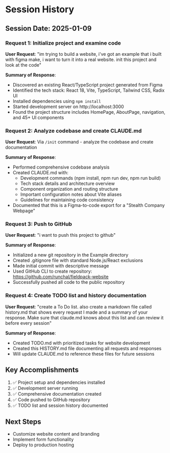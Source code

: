 # Session History

## Session Date: 2025-01-09

### Request 1: Initialize project and examine code
**User Request**: "im trying to build a website, i've got an example that i built with figma make, i want to turn it into a real website. init this project and look at the code"

**Summary of Response**:
- Discovered an existing React/TypeScript project generated from Figma
- Identified the tech stack: React 18, Vite, TypeScript, Tailwind CSS, Radix UI
- Installed dependencies using `npm install`
- Started development server on http://localhost:3000
- Found the project structure includes HomePage, AboutPage, navigation, and 45+ UI components

### Request 2: Analyze codebase and create CLAUDE.md
**User Request**: Via `/init` command - analyze the codebase and create documentation

**Summary of Response**:
- Performed comprehensive codebase analysis
- Created CLAUDE.md with:
  - Development commands (npm install, npm run dev, npm run build)
  - Tech stack details and architecture overview
  - Component organization and routing structure
  - Important configuration notes about Vite aliases
  - Guidelines for maintaining code consistency
- Documented that this is a Figma-to-code export for a "Stealth Company Webpage"

### Request 3: Push to GitHub
**User Request**: "i want to push this project to github"

**Summary of Response**:
- Initialized a new git repository in the Example directory
- Created .gitignore file with standard Node.js/React exclusions
- Made initial commit with descriptive message
- Used GitHub CLI to create repository: https://github.com/runchal/fieldpack-website
- Successfully pushed all code to the public repository

### Request 4: Create TODO list and history documentation
**User Request**: "create a To Do list. also create a markdown file called history.md that shows every request I made and a summary of your response. Make sure that claude.md knows about this list and can review it before every session"

**Summary of Response**:
- Created TODO.md with prioritized tasks for website development
- Created this HISTORY.md file documenting all requests and responses
- Will update CLAUDE.md to reference these files for future sessions

## Key Accomplishments
1. ✅ Project setup and dependencies installed
2. ✅ Development server running
3. ✅ Comprehensive documentation created
4. ✅ Code pushed to GitHub repository
5. ✅ TODO list and session history documented

## Next Steps
- Customize website content and branding
- Implement form functionality
- Deploy to production hosting